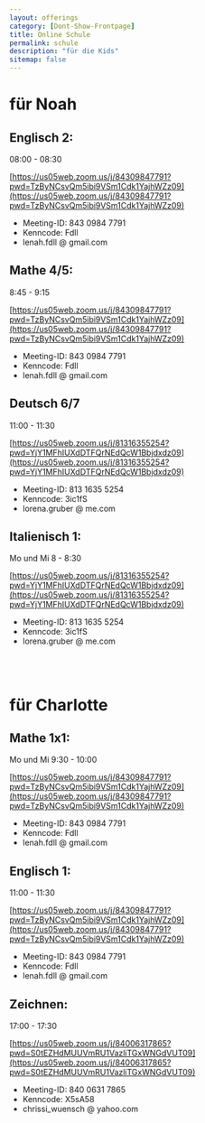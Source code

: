 ```yaml
---
layout: offerings
category: [Dont-Show-Frontpage]
title: Online Schule
permalink: schule
description: "für die Kids"
sitemap: false
---
```


# für Noah

## Englisch 2:
08:00 - 08:30

[https://us05web.zoom.us/j/84309847791?pwd=TzByNCsvQm5ibi9VSm1Cdk1YajhWZz09](https://us05web.zoom.us/j/84309847791?pwd=TzByNCsvQm5ibi9VSm1Cdk1YajhWZz09)

* Meeting-ID: 843 0984 7791
* Kenncode: Fdll
* lenah.fdll @ gmail.com



## Mathe 4/5:
8:45 - 9:15

[https://us05web.zoom.us/j/84309847791?pwd=TzByNCsvQm5ibi9VSm1Cdk1YajhWZz09](https://us05web.zoom.us/j/84309847791?pwd=TzByNCsvQm5ibi9VSm1Cdk1YajhWZz09)
* Meeting-ID: 843 0984 7791
* Kenncode: Fdll
* lenah.fdll @ gmail.com


## Deutsch 6/7
11:00 - 11:30

[https://us05web.zoom.us/j/81316355254?pwd=YjY1MFhIUXdDTFQrNEdQcW1Bbjdxdz09](https://us05web.zoom.us/j/81316355254?pwd=YjY1MFhIUXdDTFQrNEdQcW1Bbjdxdz09)

* Meeting-ID: 813 1635 5254
* Kenncode: 3ic1fS
* lorena.gruber @ me.com


## Italienisch 1:
Mo und Mi 8 - 8:30

[https://us05web.zoom.us/j/81316355254?pwd=YjY1MFhIUXdDTFQrNEdQcW1Bbjdxdz09](https://us05web.zoom.us/j/81316355254?pwd=YjY1MFhIUXdDTFQrNEdQcW1Bbjdxdz09)
* Meeting-ID: 813 1635 5254
* Kenncode: 3ic1fS
* lorena.gruber @ me.com






<br><br>
# für Charlotte

## Mathe 1x1:
Mo und Mi 9:30 - 10:00

[https://us05web.zoom.us/j/84309847791?pwd=TzByNCsvQm5ibi9VSm1Cdk1YajhWZz09](https://us05web.zoom.us/j/84309847791?pwd=TzByNCsvQm5ibi9VSm1Cdk1YajhWZz09)
* Meeting-ID: 843 0984 7791
* Kenncode: Fdll
* lenah.fdll @ gmail.com


## Englisch 1:
11:00 - 11:30

[https://us05web.zoom.us/j/84309847791?pwd=TzByNCsvQm5ibi9VSm1Cdk1YajhWZz09](https://us05web.zoom.us/j/84309847791?pwd=TzByNCsvQm5ibi9VSm1Cdk1YajhWZz09)

* Meeting-ID: 843 0984 7791
* Kenncode: Fdll
* lenah.fdll @ gmail.com


## Zeichnen:
17:00 - 17:30

[https://us05web.zoom.us/j/84006317865?pwd=S0tEZHdMUUVmRU1VazliTGxWNGdVUT09](https://us05web.zoom.us/j/84006317865?pwd=S0tEZHdMUUVmRU1VazliTGxWNGdVUT09)

* Meeting-ID:  840 0631 7865
* Kenncode: X5sA58
* chrissi_wuensch @ yahoo.com
